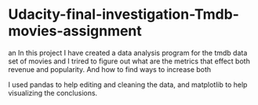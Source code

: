 # Udacity-final-investigation-Tmdb-movies-assignment
an
In this project I have created a data analysis program for the tmdb data set of movies and I trired to figure out what are the metrics that effect both revenue and popularity. And how to find ways to increase both

I used pandas to help editing and cleaning the data,
and matplotlib to help visualizing the conclusions.
